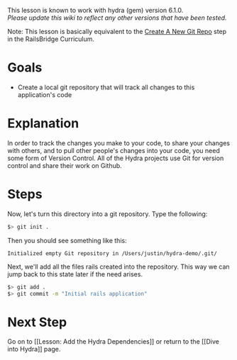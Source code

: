 This lesson is known to work with hydra (gem) version 6.1.0.   
_Please update this wiki to reflect any other versions that have been tested._

Note: This lesson is basically equivalent to the [Create A New Git Repo](http://curriculum.railsbridge.org/curriculum/create_a_new_git_repo) step in the RailsBridge Curriculum.

# Goals
* Create a local git repository that will track all changes to this application's code

# Explanation

In order to track the changes you make to your code, to share your changes with others, and to pull other people's changes into your code, you need some form of Version Control.  All of the Hydra projects use Git for version control and share their work on Github.

# Steps

Now, let's turn this directory into a git repository.  Type the following:

```bash
$> git init .
```

Then you should see something like this:

```
Initialized empty Git repository in /Users/justin/hydra-demo/.git/
```

Next, we'll add all the files rails created into the repository.  This way we can jump back to this state later if the need arises.

```bash
$> git add .
$> git commit -m "Initial rails application"
```

# Next Step
Go on to [[Lesson: Add the Hydra Dependencies]] or return to the [[Dive into Hydra]] page.